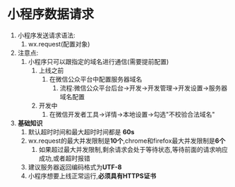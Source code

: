 # 小程序数据请求

1. 小程序发送请求语法:
   1. wx.request(配置对象)
2. 注意点:
   1. 小程序只可以跟指定的域名进行通信(需要提前配置)
      1. 上线之前
         1. 在微信公众平台中配置服务器域名
            1. 流程:微信公众平台后台->开发->开发管理->开发设置->服务器域名配置
      2. 开发中
         1. 在微信开发者工具->详情->本地设置->勾选"不校验合法域名"
3. **基础知识**
   1. 默认超时时间和最大超时时间都是 **60s**
   2. wx.request的最大并发限制是**10个**,chrome和firefox最大并发限制是**6个**
      1. 如果超过最大并发限制,剩余请求会处于等待状态,等待前面的请求响应成功,或者超时报错
   3. 建议服务器返回编码格式为**UTF-8**
   4. 小程序想要上线正常运行,**必须具有HTTPS证书**

